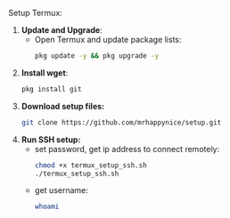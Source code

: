 Setup Termux:

1. **Update and Upgrade**:
   - Open Termux and update package lists:
     ```bash
     pkg update -y && pkg upgrade -y
     ```
2. **Install wget**:
     ```bash
     pkg install git
     ```
3. **Download setup files:**
   ```bash
   git clone https://github.com/mrhappynice/setup.git
   ```
4. **Run SSH setup:**
   - set password, get ip address to connect remotely:
     ```bash
     chmod +x termux_setup_ssh.sh
     ./termux_setup_ssh.sh
     ```
   - get username:
     ```bash
     whoami
     ```


